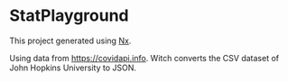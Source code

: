 # StatPlayground

This project generated using [Nx](https://nx.dev).

Using data from https://covidapi.info.
Witch converts the CSV dataset of John Hopkins University to JSON.

